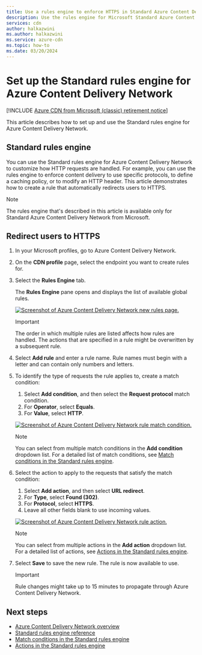 ```yaml
---
title: Use a rules engine to enforce HTTPS in Standard Azure Content Delivery Network
description: Use the rules engine for Microsoft Standard Azure Content Delivery Network to customize how Azure Content Delivery Network handles HTTP requests. Including blocking the delivery of certain types of content, defining a caching policy, and modifying HTTP headers. In this article, learn how to create a rule to redirect users to HTTPS.
services: cdn
author: halkazwini
ms.author: halkazwini
ms.service: azure-cdn
ms.topic: how-to
ms.date: 03/20/2024
---
```


# Set up the Standard rules engine for Azure Content Delivery Network

[!INCLUDE [Azure CDN from Microsoft (classic) retirement notice](../../includes/cdn-classic-retirement.md)]

This article describes how to set up and use the Standard rules engine for Azure Content Delivery Network.

## Standard rules engine

You can use the Standard rules engine for Azure Content Delivery Network to customize how HTTP requests are handled. For example, you can use the rules engine to enforce content delivery to use specific protocols, to define a caching policy, or to modify an HTTP header. This article demonstrates how to create a rule that automatically redirects users to HTTPS.

> [!NOTE]
> The rules engine that's described in this article is available only for Standard Azure Content Delivery Network from Microsoft.

## Redirect users to HTTPS

1. In your Microsoft profiles, go to Azure Content Delivery Network.

1. On the **CDN profile** page, select the endpoint you want to create rules for.

1. Select the **Rules Engine** tab.

    The **Rules Engine** pane opens and displays the list of available global rules.

    [![Screenshot of Azure Content Delivery Network new rules page.](./media/cdn-standard-rules-engine/cdn-new-rule.png)](./media/cdn-standard-rules-engine/cdn-new-rule.png#lightbox)

   > [!IMPORTANT]
   > The order in which multiple rules are listed affects how rules are handled. The actions that are specified in a rule might be overwritten by a subsequent rule.
   >

1. Select **Add rule** and enter a rule name. Rule names must begin with a letter and can contain only numbers and letters.

1. To identify the type of requests the rule applies to, create a match condition:
    1. Select **Add condition**, and then select the **Request protocol** match condition.
    1. For **Operator**, select **Equals**.
    1. For **Value**, select **HTTP**.

   [![Screenshot of Azure Content Delivery Network rule match condition.](./media/cdn-standard-rules-engine/cdn-match-condition.png)](./media/cdn-standard-rules-engine/cdn-match-condition.png#lightbox)

   > [!NOTE]
   > You can select from multiple match conditions in the **Add condition** dropdown list. For a detailed list of match conditions, see [Match conditions in the Standard rules engine](cdn-standard-rules-engine-match-conditions.md).

1. Select the action to apply to the requests that satisfy the match condition:
   1. Select **Add action**, and then select **URL redirect**.
   1. For **Type**, select **Found (302)**.
   1. For **Protocol**, select **HTTPS**.
   1. Leave all other fields blank to use incoming values.

   [![Screenshot of Azure Content Delivery Network rule action.](./media/cdn-standard-rules-engine/cdn-action.png)](./media/cdn-standard-rules-engine/cdn-action.png#lightbox)

   > [!NOTE]
   > You can select from multiple actions in the **Add action** dropdown list. For a detailed list of actions, see [Actions in the Standard rules engine](cdn-standard-rules-engine-actions.md).

6. Select **Save** to save the new rule. The rule is now available to use.

   > [!IMPORTANT]
   > Rule changes might take up to 15 minutes to propagate through Azure Content Delivery Network.
   >

## Next steps

- [Azure Content Delivery Network overview](cdn-overview.md)
- [Standard rules engine reference](cdn-standard-rules-engine-reference.md)
- [Match conditions in the Standard rules engine](cdn-standard-rules-engine-match-conditions.md)
- [Actions in the Standard rules engine](cdn-standard-rules-engine-actions.md)
